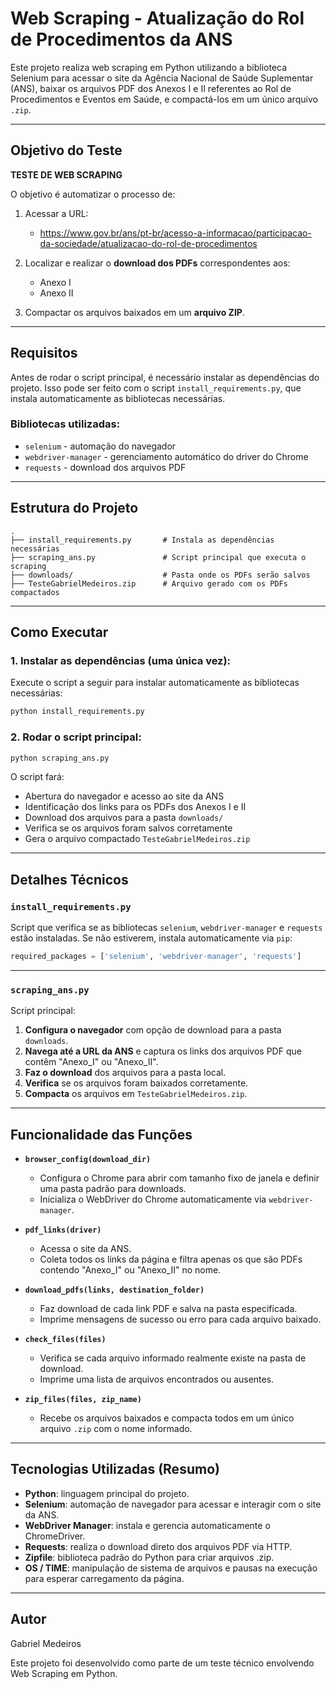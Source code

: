 # Web Scraping - Atualização do Rol de Procedimentos da ANS

Este projeto realiza web scraping em Python utilizando a biblioteca Selenium para acessar o site da Agência Nacional de Saúde Suplementar (ANS), baixar os arquivos PDF dos Anexos I e II referentes ao Rol de Procedimentos e Eventos em Saúde, e compactá-los em um único arquivo `.zip`.

---

## Objetivo do Teste

**TESTE DE WEB SCRAPING**

O objetivo é automatizar o processo de:

1. Acessar a URL:
   - https://www.gov.br/ans/pt-br/acesso-a-informacao/participacao-da-sociedade/atualizacao-do-rol-de-procedimentos

2. Localizar e realizar o **download dos PDFs** correspondentes aos:
   - Anexo I
   - Anexo II

3. Compactar os arquivos baixados em um **arquivo ZIP**.

---

## Requisitos

Antes de rodar o script principal, é necessário instalar as dependências do projeto. Isso pode ser feito com o script `install_requirements.py`, que instala automaticamente as bibliotecas necessárias.

### Bibliotecas utilizadas:
- `selenium` - automação do navegador
- `webdriver-manager` - gerenciamento automático do driver do Chrome
- `requests` - download dos arquivos PDF

---

## Estrutura do Projeto

```
.
├── install_requirements.py       # Instala as dependências necessárias
├── scraping_ans.py               # Script principal que executa o scraping
├── downloads/                    # Pasta onde os PDFs serão salvos
├── TesteGabrielMedeiros.zip      # Arquivo gerado com os PDFs compactados
```

---

## Como Executar

### 1. Instalar as dependências (uma única vez):
Execute o script a seguir para instalar automaticamente as bibliotecas necessárias:

```bash
python install_requirements.py
```

### 2. Rodar o script principal:

```bash
python scraping_ans.py
```

O script fará:
- Abertura do navegador e acesso ao site da ANS
- Identificação dos links para os PDFs dos Anexos I e II
- Download dos arquivos para a pasta `downloads/`
- Verifica se os arquivos foram salvos corretamente
- Gera o arquivo compactado `TesteGabrielMedeiros.zip`

---

## Detalhes Técnicos

### `install_requirements.py`
Script que verifica se as bibliotecas `selenium`, `webdriver-manager` e `requests` estão instaladas. Se não estiverem, instala automaticamente via `pip`:

```python
required_packages = ['selenium', 'webdriver-manager', 'requests']
```

---

### `scraping_ans.py`
Script principal:

1. **Configura o navegador** com opção de download para a pasta `downloads`.
2. **Navega até a URL da ANS** e captura os links dos arquivos PDF que contêm "Anexo_I" ou "Anexo_II".
3. **Faz o download** dos arquivos para a pasta local.
4. **Verifica** se os arquivos foram baixados corretamente.
5. **Compacta** os arquivos em `TesteGabrielMedeiros.zip`.

---

## Funcionalidade das Funções

- **`browser_config(download_dir)`**
  - Configura o Chrome para abrir com tamanho fixo de janela e definir uma pasta padrão para downloads.
  - Inicializa o WebDriver do Chrome automaticamente via `webdriver-manager`.

- **`pdf_links(driver)`**
  - Acessa o site da ANS.
  - Coleta todos os links da página e filtra apenas os que são PDFs contendo "Anexo_I" ou "Anexo_II" no nome.

- **`download_pdfs(links, destination_folder)`**
  - Faz download de cada link PDF e salva na pasta especificada.
  - Imprime mensagens de sucesso ou erro para cada arquivo baixado.

- **`check_files(files)`**
  - Verifica se cada arquivo informado realmente existe na pasta de download.
  - Imprime uma lista de arquivos encontrados ou ausentes.

- **`zip_files(files, zip_name)`**
  - Recebe os arquivos baixados e compacta todos em um único arquivo `.zip` com o nome informado.

---

## Tecnologias Utilizadas (Resumo)

- **Python**: linguagem principal do projeto.
- **Selenium**: automação de navegador para acessar e interagir com o site da ANS.
- **WebDriver Manager**: instala e gerencia automaticamente o ChromeDriver.
- **Requests**: realiza o download direto dos arquivos PDF via HTTP.
- **Zipfile**: biblioteca padrão do Python para criar arquivos .zip.
- **OS / TIME**: manipulação de sistema de arquivos e pausas na execução para esperar carregamento da página.

---

## Autor
Gabriel Medeiros

Este projeto foi desenvolvido como parte de um teste técnico envolvendo Web Scraping em Python.


